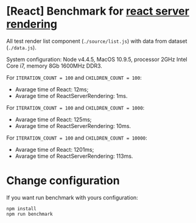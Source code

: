 # [React] Benchmark for [react server rendering](https://github.com/alt-j/react-server)

All test render list component (`./source/list.js`) with data from dataset (`./data.js`).

System configuration: Node v4.4.5, MacOS 10.9.5, processor 2GHz Intel Core i7, memory 8Gb 1600MHz DDR3.

For `ITERATION_COUNT = 100` and `CHILDREN_COUNT = 100`:
- Avarage time of React: 12ms;
- Avarage time of ReactServerRendering: 1ms.

For `ITERATION_COUNT = 100` and `CHILDREN_COUNT = 1000`:
- Avarage time of React: 125ms;
- Avarage time of ReactServerRendering: 10ms.

For `ITERATION_COUNT = 100` and `CHILDREN_COUNT = 10000`:
- Avarage time of React: 1201ms;
- Avarage time of ReactServerRendering: 113ms.

# Change configuration

If you want run benchmark with yours configuration:
```
npm install
npm run benchmark
```
